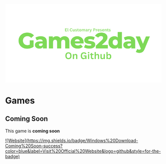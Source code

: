 ![alt text](https://raw.githubusercontent.com/Ishaanlikescandy/Games2day/main/Games2day.png)
# Games
## Coming Soon
This game is **coming soon**

[![Website](https://img.shields.io/badge/Windows%20Download-Coming%20Soon-success? color=blue&label=Visit%20Official%20Website&logo=github&style=for-the-badge)](https://bedrocklauncher.github.io/)
